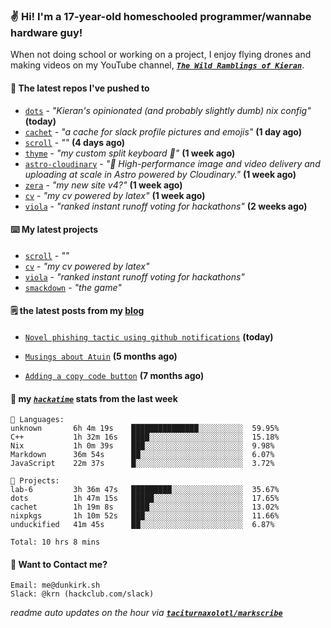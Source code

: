 ### ✌️ Hi! I'm a 17-year-old homeschooled programmer/wannabe hardware guy!

When not doing school or working on a project, I enjoy flying drones and making videos on my YouTube channel, [**_`The Wild Ramblings of Kieran`_**](https://youtube.com/@kieran.rambles).

#### 👷 The latest repos I've pushed to

- [`dots`](https://github.com/taciturnaxolotl/dots) - _"Kieran's opinionated (and probably slightly dumb) nix config"_ **(today)**
- [`cachet`](https://github.com/taciturnaxolotl/cachet) - _"a cache for slack profile pictures and emojis"_ **(1 day ago)**
- [`scroll`](https://github.com/taciturnaxolotl/scroll) - _""_ **(4 days ago)**
- [`thyme`](https://github.com/taciturnaxolotl/thyme) - _"my custom split keyboard 🫶"_ **(1 week ago)**
- [`astro-cloudinary`](https://github.com/cloudinary-community/astro-cloudinary) - _"🚀 High-performance image and video delivery and uploading at scale in Astro powered by Cloudinary."_ **(1 week ago)**
- [`zera`](https://github.com/taciturnaxolotl/zera) - _"my new site v4?"_ **(1 week ago)**
- [`cv`](https://github.com/taciturnaxolotl/cv) - _"my cv powered by latex"_ **(1 week ago)**
- [`viola`](https://github.com/taciturnaxolotl/viola) - _"ranked instant runoff voting for hackathons"_ **(2 weeks ago)**

#### ⌨️ My latest projects

- [`scroll`](https://github.com/taciturnaxolotl/scroll) - _""_
- [`cv`](https://github.com/taciturnaxolotl/cv) - _"my cv powered by latex"_
- [`viola`](https://github.com/taciturnaxolotl/viola) - _"ranked instant runoff voting for hackathons"_
- [`smackdown`](https://github.com/taciturnaxolotl/smackdown) - _"the game"_

#### 🗒️ the latest posts from my [blog](https://dunkirk.sh)

- [`Novel phishing tactic using github notifications`](https://dunkirk.sh/blog/github-phishing/) **(today)**

- [`Musings about Atuin`](https://dunkirk.sh/blog/atuin/) **(5 months ago)**

- [`Adding a copy code button`](https://dunkirk.sh/blog/adding-a-copy-button/) **(7 months ago)**



#### 📡 my [_`hackatime`_](https://waka.hackclub.com) stats from the last week

```text
💾 Languages:
unknown       6h 4m 19s    ███████████████░░░░░░░░░░  59.95%
C++           1h 32m 16s   ████░░░░░░░░░░░░░░░░░░░░░  15.18%
Nix           1h 0m 39s    ███░░░░░░░░░░░░░░░░░░░░░░  9.98%
Markdown      36m 54s      ██░░░░░░░░░░░░░░░░░░░░░░░  6.07%
JavaScript    22m 37s      █░░░░░░░░░░░░░░░░░░░░░░░░  3.72%

💼 Projects:
lab-6         3h 36m 47s   █████████░░░░░░░░░░░░░░░░  35.67%
dots          1h 47m 15s   █████░░░░░░░░░░░░░░░░░░░░  17.65%
cachet        1h 19m 8s    ████░░░░░░░░░░░░░░░░░░░░░  13.02%
nixpkgs       1h 10m 52s   ███░░░░░░░░░░░░░░░░░░░░░░  11.66%
unduckified   41m 45s      ██░░░░░░░░░░░░░░░░░░░░░░░  6.87%

Total: 10 hrs 8 mins
```

#### 📮 Want to Contact me?

```text
Email: me@dunkirk.sh
Slack: @krn (hackclub.com/slack)
```

_readme auto updates on the hour via [**`taciturnaxolotl/markscribe`**](https://github.com/taciturnaxolotl/markscribe)_
